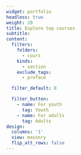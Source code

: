 ```yaml
---
widget: portfolio
headless: true
weight: 20
title: Explore top courses
subtitle:
content:
  filters:
    folders:
      - cours
    kinds:
      - section
    exclude_tags:
      - preface

  filter_default: 0

  filter_button:
    - name: For youth
      tag: Youth
    - name: For adults
      tag: Adults
design:
  columns: '1'
  view: masonry
  flip_alt_rows: false
---
```

